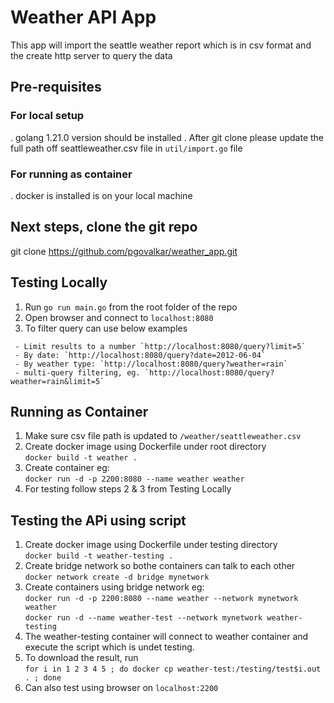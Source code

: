 # Weather API App

This app will import the seattle weather report which is in csv format and the create http server to query the data

## Pre-requisites 
### For local setup
. golang 1.21.0 version should be installed
. After git clone please update the full path off seattleweather.csv file in `util/import.go` file

### For running as container
. docker is installed is on your local machine

## Next steps, clone the git repo  
git clone https://github.com/pgovalkar/weather_app.git

## Testing Locally
1. Run `go run main.go` from the root folder of the repo
2. Open browser and connect to `localhost:8080`
3. To filter query can use below examples
```
 - Limit results to a number `http://localhost:8080/query?limit=5`
 - By date: `http://localhost:8080/query?date=2012-06-04`
 - By weather type: `http://localhost:8080/query?weather=rain`
 - multi-query filtering, eg. `http://localhost:8080/query?weather=rain&limit=5`
```

## Running as Container
1. Make sure csv file path is updated to `/weather/seattleweather.csv`
2. Create  docker image using Dockerfile under root directory <br />
   `docker build -t weather .` <br />
2. Create container eg: <br />
   `docker run -d -p 2200:8080 --name weather weather` <br />
3. For testing follow steps 2 & 3 from Testing Locally <br />

## Testing the APi using script
1. Create  docker image using Dockerfile under testing directory <br />
   `docker build -t weather-testing .` <br />
2. Create bridge network so bothe containers can talk to each other <br />
   `docker network create -d bridge mynetwork` <br />
3. Create containers using bridge network eg: <br />
   `docker run -d -p 2200:8080 --name weather --network mynetwork weather` <br />
   `docker run -d --name weather-test --network mynetwork weather-testing` <br />
4. The weather-testing container will connect to weather container and execute the script which is undet testing. <br />
5. To download the result, run <br />
`for i in 1 2 3 4 5 ; do docker cp weather-test:/testing/test$i.out . ; done`
6. Can also test using browser on `localhost:2200`

